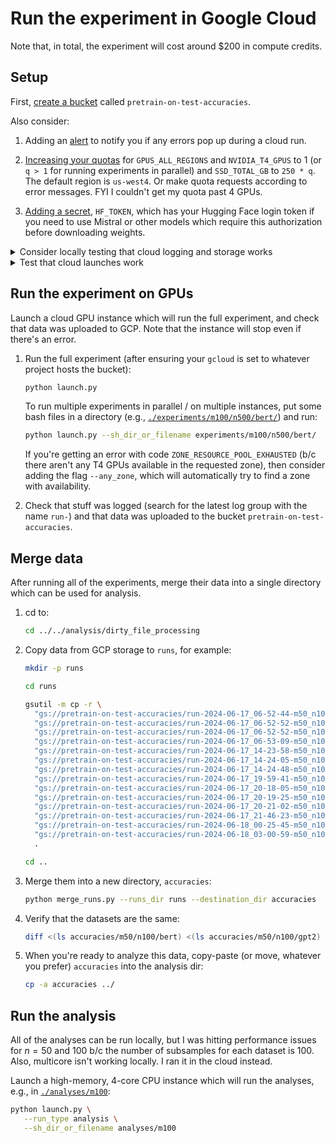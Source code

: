 # Run the experiment in Google Cloud

Note that, in total, the experiment will cost around $200 in compute credits.


## Setup

First, [create a bucket](https://cloud.google.com/storage/docs/creating-buckets) called
`pretrain-on-test-accuracies`.

Also consider:

1. Adding an [alert](https://cloud.google.com/monitoring/support/notification-options)
   to notify you if any errors pop up during a cloud run.

2. [Increasing your quotas](https://console.cloud.google.com/iam-admin/quotas) for
   `GPUS_ALL_REGIONS` and `NVIDIA_T4_GPUS` to 1 (or `q > 1` for running experiments in
   parallel) and `SSD_TOTAL_GB` to `250 * q`. The default region is `us-west4`. Or make
   quota requests according to error messages. FYI I couldn't get my quota past 4 GPUs.

3. [Adding a
   secret](https://cloud.google.com/secret-manager/docs/creating-and-accessing-secrets#secretmanager-create-secret-console),
   `HF_TOKEN`, which has your Hugging Face login token if you need to use Mistral or
   other models which require this authorization before downloading weights.


<details>
<summary>Consider locally testing that cloud logging and storage works</summary>

Run a mini experiment on your computer and check that data was uploaded to GCP.

1. Install the `gcp` requirements (at the repo root):

   ```bash
   python -m pip install ".[gcp]"
   ```

2. From the repo root, run the mini CPU test (after ensuring your `gcloud` is set to
   whatever project hosts the bucket):

   ```bash
   PRETRAIN_ON_TEST_CLOUD_PROVIDER="gcp" \
   PRETRAIN_ON_TEST_BUCKET_NAME="pretrain-on-test-accuracies" \
   ./experiment_mini.sh
   ```

3. Check that stuff was logged (search for the latest log group with the name `run-`)
   and that data was uploaded to the bucket `pretrain-on-test-accuracies`.

</details>

<details>
<summary>Test that cloud launches work</summary>

Launch a cloud instance which will run a mini experiment, and check that data was
uploaded to GCP.

1. Run the mini CPU test (after ensuring your `gcloud` is set to whatever project hosts
   the bucket):

   ```bash
   python launch.py --run_type cpu-test
   ```

2. Check that stuff was logged (search for the latest log group with the name `run-`)
   and that data was uploaded to the bucket `pretrain-on-test-accuracies`.

3. Consider deleting these logs:

   ```bash
   python delete_old_test_logs.py
   ```

</details>


## Run the experiment on GPUs

Launch a cloud GPU instance which will run the full experiment, and check that data was
uploaded to GCP. Note that the instance will stop even if there's an error.

1. Run the full experiment (after ensuring your `gcloud` is set to whatever project
   hosts the bucket):

   ```bash
   python launch.py
   ```

   To run multiple experiments in parallel / on multiple instances, put some bash files
   in a directory (e.g.,
   [`./experiments/m100/n500/bert/`](./experiments/m100/n500/bert/)) and run:

   ```bash
   python launch.py --sh_dir_or_filename experiments/m100/n500/bert/
   ```

   If you're getting an error with code `ZONE_RESOURCE_POOL_EXHAUSTED` (b/c there aren't
   any T4 GPUs available in the requested zone), then consider adding the flag
   `--any_zone`, which will automatically try to find a zone with availability.

2. Check that stuff was logged (search for the latest log group with the name `run-`)
   and that data was uploaded to the bucket `pretrain-on-test-accuracies`.


## Merge data

After running all of the experiments, merge their data into a single directory which can
be used for analysis. 

1. cd to:

   ```bash
   cd ../../analysis/dirty_file_processing
   ```

2. Copy data from GCP storage to `runs`, for example:

   ```bash
   mkdir -p runs
   ```

   ```bash
   cd runs
   ```

   ```bash
   gsutil -m cp -r \
     "gs://pretrain-on-test-accuracies/run-2024-06-17_06-52-44-m50_n100_gpt2_4" \
     "gs://pretrain-on-test-accuracies/run-2024-06-17_06-52-52-m50_n100_gpt2_2" \
     "gs://pretrain-on-test-accuracies/run-2024-06-17_06-52-52-m50_n100_gpt2_5" \
     "gs://pretrain-on-test-accuracies/run-2024-06-17_06-53-09-m50_n100_gpt2_7" \
     "gs://pretrain-on-test-accuracies/run-2024-06-17_14-23-58-m50_n100_gpt2_6" \
     "gs://pretrain-on-test-accuracies/run-2024-06-17_14-24-05-m50_n100_gpt2_3" \
     "gs://pretrain-on-test-accuracies/run-2024-06-17_14-24-48-m50_n100_gpt2_1" \
     "gs://pretrain-on-test-accuracies/run-2024-06-17_19-59-41-m50_n100_bert_2" \
     "gs://pretrain-on-test-accuracies/run-2024-06-17_20-18-05-m50_n100_bert_4" \
     "gs://pretrain-on-test-accuracies/run-2024-06-17_20-19-25-m50_n100_bert_6" \
     "gs://pretrain-on-test-accuracies/run-2024-06-17_20-21-02-m50_n100_bert_5" \
     "gs://pretrain-on-test-accuracies/run-2024-06-17_21-46-23-m50_n100_bert_7" \
     "gs://pretrain-on-test-accuracies/run-2024-06-18_00-25-45-m50_n100_bert_1" \
     "gs://pretrain-on-test-accuracies/run-2024-06-18_03-00-59-m50_n100_bert_3" \
     .
   ```

   ```bash
   cd ..
   ```

3. Merge them into a new directory, `accuracies`:

   ```bash
   python merge_runs.py --runs_dir runs --destination_dir accuracies
   ```

4. Verify that the datasets are the same:

   ```bash
   diff <(ls accuracies/m50/n100/bert) <(ls accuracies/m50/n100/gpt2)
   ```

5. When you're ready to analyze this data, copy-paste (or move, whatever you prefer)
   `accuracies` into the analysis dir:

   ```bash
   cp -a accuracies ../
   ```


## Run the analysis

All of the analyses can be run locally, but I was hitting performance issues for $n =
50$ and $100$ b/c the number of subsamples for each dataset is $100$. Also, multicore
isn't working locally. I ran it in the cloud instead.

Launch a high-memory, 4-core CPU instance which will run the analyses, e.g., in
[`./analyses/m100`](./analyses/m100):

```bash
python launch.py \
   --run_type analysis \
   --sh_dir_or_filename analyses/m100
```
